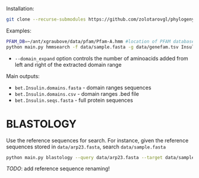 Installation:
```bash
git clone --recurse-submodules https://github.com/zolotarovgl/phylogeny.git
```

Examples: 
```bash
PFAM_DB=~/ant/xgraubove/data/pfam/Pfam-A.hmm #location of PFAM database for .hmm fetching 
python main.py hmmsearch -f data/sample.fasta -g data/genefam.tsv Insulin -o results --pfam_db $PFAM_DB --domain_expand 50 
```

- `--domain_expand` option controls the number of aminoacids added from left and right of the extracted domain range   


Main outputs: 
- `bet.Insulin.domains.fasta` - domain ranges sequences  
- `bet.Insulin.domains.csv` - domain ranges .bed file   
- `bet.Insulin.seqs.fasta` - full protein sequences  


# BLASTOLOGY  

Use the reference sequences for search. For instance, given the reference sequences stored in `data/arp23.fasta`, search `data/sample.fasta`

```bash
python main.py blastology --query data/arp23.fasta --target data/sample.fasta -c 10 -p boo --force -r data/arp23.names
```

*TODO*: add reference sequence renaming!
